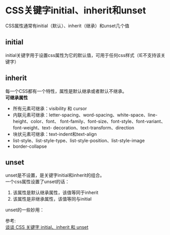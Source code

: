 # CSS关键字initial、inherit和unset
CSS属性通常有initial（默认）、inherit（继承）和unset几个值
## initial
initial关键字用于设置css属性为它的默认值，可用于任何css样式（IE不支持该关键字）
## inherit
每一个CSS都有一个特性，属性是默认继承或者默认不继承。  
**可继承属性**
- 所有元素可继承：visibility 和 cursor
- 内联元素可继承：letter-spacing、word-spacing、white-space、line-height、color、font、 font-family、font-size、font-style、font-variant、font-weight、text- decoration、text-transform、direction
- 块状元素可继承：text-indent和text-align
- list-style、list-style-type、list-style-position、list-style-image
- border-collapse
## unset
unset是不设置，是关键字initial和inherit的组合。  
一个css属性设置了unset的话：
1. 该属性是默认继承属性，该值等同于inherit
2. 该属性是非继承属性，该值等同与initial

unset的一些妙用：  


参考:  
[谈谈 CSS 关键字 initial、inherit 和 unset](https://www.cnblogs.com/coco1s/p/6733022.html)
